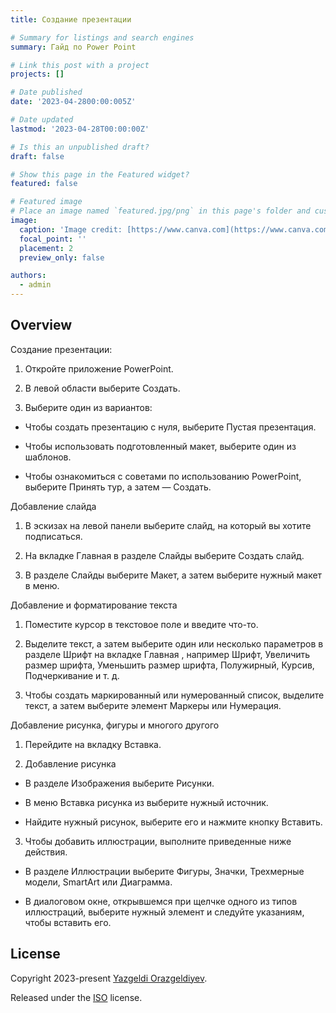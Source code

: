 ```yaml
---
title: Создание презентации

# Summary for listings and search engines
summary: Гайд по Power Point

# Link this post with a project
projects: []

# Date published
date: '2023-04-2800:00:005Z'

# Date updated
lastmod: '2023-04-28T00:00:00Z'

# Is this an unpublished draft?
draft: false

# Show this page in the Featured widget?
featured: false

# Featured image
# Place an image named `featured.jpg/png` in this page's folder and customize its options here.
image:
  caption: 'Image credit: [https://www.canva.com](https://www.canva.com/ru_ru/restricted/)'
  focal_point: ''
  placement: 2
  preview_only: false

authors:
  - admin
---
```


## Overview

Создание презентации:

1. Откройте приложение PowerPoint.

2. В левой области выберите Создать.

3. Выберите один из вариантов:

- Чтобы создать презентацию с нуля, выберите Пустая презентация.

- Чтобы использовать подготовленный макет, выберите один из шаблонов.

- Чтобы ознакомиться с советами по использованию PowerPoint, выберите Принять тур, а затем — Создать.

Добавление слайда

1. В эскизах на левой панели выберите слайд, на который вы хотите подписаться.

2. На вкладке Главная в разделе Слайды выберите Создать слайд.

3. В разделе Слайды выберите Макет, а затем выберите нужный макет в меню.

Добавление и форматирование текста

1. Поместите курсор в текстовое поле и введите что-то.

2. Выделите текст, а затем выберите один или несколько параметров в разделе Шрифт на вкладке Главная , например Шрифт, Увеличить размер шрифта, Уменьшить размер шрифта, Полужирный, Курсив, Подчеркивание и т. д.

3. Чтобы создать маркированный или нумерованный список, выделите текст, а затем выберите элемент Маркеры или Нумерация.

Добавление рисунка, фигуры и многого другого

1. Перейдите на вкладку Вставка.

2. Добавление рисунка

- В разделе Изображения выберите Рисунки.

- В меню Вставка рисунка из выберите нужный источник.

- Найдите нужный рисунок, выберите его и нажмите кнопку Вставить.

3. Чтобы добавить иллюстрации, выполните приведенные ниже действия.

- В разделе Иллюстрации выберите Фигуры, Значки, Трехмерные модели, SmartArt или Диаграмма.

- В диалоговом окне, открывшемся при щелчке одного из типов иллюстраций, выберите нужный элемент и следуйте указаниям, чтобы вставить его.

## License

Copyright 2023-present [Yazgeldi Orazgeldiyev](https://github.com/YazgeldiOrazgeldiyev).

Released under the [ISO](https://github.com/YazgeldiOrazgeldiyev/study_2022-2023_os-intro) license.
